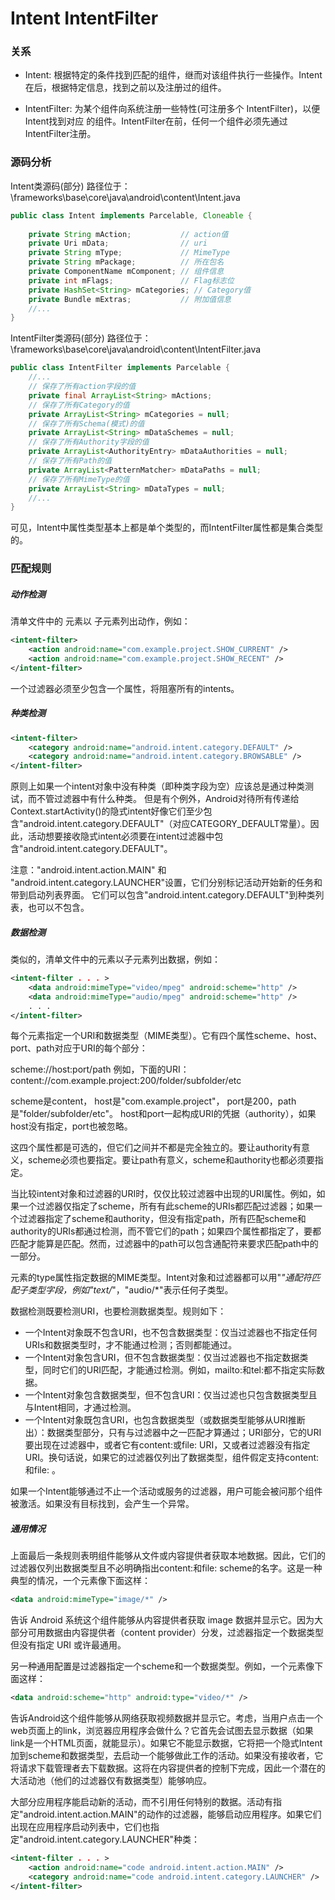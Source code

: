 Intent IntentFilter
===

### 关系

- Intent: 根据特定的条件找到匹配的组件，继而对该组件执行一些操作。Intent在后，根据特定信息，找到之前以及注册过的组件。
 
- IntentFilter: 为某个组件向系统注册一些特性(可注册多个 IntentFilter)，以便Intent找到对应
的组件。IntentFilter在前，任何一个组件必须先通过IntentFilter注册。

### 源码分析
 
Intent类源码(部分) 路径位于：\frameworks\base\core\java\android\content\Intent.java

```java
public class Intent implements Parcelable, Cloneable {  
  
    private String mAction;           // action值  
    private Uri mData;                // uri  
    private String mType;             // MimeType  
    private String mPackage;          // 所在包名  
    private ComponentName mComponent; // 组件信息  
    private int mFlags;               // Flag标志位  
    private HashSet<String> mCategories; // Category值  
    private Bundle mExtras;           // 附加值信息  
    //...  
}
```

IntentFilter类源码(部分) 路径位于：\frameworks\base\core\java\android\content\IntentFilter.java

```java
public class IntentFilter implements Parcelable {  
    //...  
    // 保存了所有action字段的值  
    private final ArrayList<String> mActions;  
    // 保存了所有Category的值  
    private ArrayList<String> mCategories = null;  
    // 保存了所有Schema(模式)的值  
    private ArrayList<String> mDataSchemes = null;  
    // 保存了所有Authority字段的值  
    private ArrayList<AuthorityEntry> mDataAuthorities = null;  
    // 保存了所有Path的值  
    private ArrayList<PatternMatcher> mDataPaths = null;  
    // 保存了所有MimeType的值  
    private ArrayList<String> mDataTypes = null;  
    //...  
}
```

可见，Intent中属性类型基本上都是单个类型的，而IntentFilter属性都是集合类型的。

### 匹配规则

##### 动作检测

清单文件中的 <intent-filter> 元素以 <action> 子元素列出动作，例如：

```xml
<intent-filter>
    <action android:name="com.example.project.SHOW_CURRENT" />
    <action android:name="com.example.project.SHOW_RECENT" />
</intent-filter>
```

一个过滤器必须至少包含一个<action>属性，将阻塞所有的intents。

##### 种类检测

```xml
<intent-filter>
    <category android:name="android.intent.category.DEFAULT" />
    <category android:name="android.intent.category.BROWSABLE" />
</intent-filter>
```

原则上如果一个intent对象中没有种类（即种类字段为空）应该总是通过种类测试，而不管过滤器中有什么种类。
但是有个例外，Android对待所有传递给Context.startActivity()的隐式intent好像它们至少包含"android.intent.category.DEFAULT"（对应CATEGORY_DEFAULT常量）。因此，活动想要接收隐式intent必须要在intent过滤器中包含"android.intent.category.DEFAULT"。

注意："android.intent.action.MAIN" 和 "android.intent.category.LAUNCHER"设置，它们分别标记活动开始新的任务和带到启动列表界面。
它们可以包含"android.intent.category.DEFAULT"到种类列表，也可以不包含。

##### 数据检测

类似的，清单文件中的<intent-filter>元素以<data>子元素列出数据，例如：

```xml
<intent-filter . . . >
    <data android:mimeType="video/mpeg" android:scheme="http" /> 
    <data android:mimeType="audio/mpeg" android:scheme="http" />
    . . .
</intent-filter>
```

每个<data>元素指定一个URI和数据类型（MIME类型）。它有四个属性scheme、host、port、path对应于URI的每个部分：

scheme://host:port/path
例如，下面的URI：
content://com.example.project:200/folder/subfolder/etc

scheme是content，
host是"com.example.project"，
port是200，path是"folder/subfolder/etc"。
host和port一起构成URI的凭据（authority），如果host没有指定，port也被忽略。 

这四个属性都是可选的，但它们之间并不都是完全独立的。要让authority有意义，scheme必须也要指定。要让path有意义，scheme和authority也都必须要指定。

当比较intent对象和过滤器的URI时，仅仅比较过滤器中出现的URI属性。例如，如果一个过滤器仅指定了scheme，所有有此scheme的URIs都匹配过滤器；如果一个过滤器指定了scheme和authority，但没有指定path，所有匹配scheme和authority的URIs都通过检测，而不管它们的path；如果四个属性都指定了，要都匹配才能算是匹配。然而，过滤器中的path可以包含通配符来要求匹配path中的一部分。

<data>元素的type属性指定数据的MIME类型。Intent对象和过滤器都可以用"*"通配符匹配子类型字段，例如"text/*"，"audio/*"表示任何子类型。

数据检测既要检测URI，也要检测数据类型。规则如下：

- 一个Intent对象既不包含URI，也不包含数据类型：仅当过滤器也不指定任何URIs和数据类型时，才不能通过检测；否则都能通过。
- 一个Intent对象包含URI，但不包含数据类型：仅当过滤器也不指定数据类型，同时它们的URI匹配，才能通过检测。例如，mailto:和tel:都不指定实际数据。
- 一个Intent对象包含数据类型，但不包含URI：仅当过滤也只包含数据类型且与Intent相同，才通过检测。
- 一个Intent对象既包含URI，也包含数据类型（或数据类型能够从URI推断出）：数据类型部分，只有与过滤器中之一匹配才算通过；URI部分，它的URI要出现在过滤器中，或者它有content:或file: URI，又或者过滤器没有指定URI。换句话说，如果它的过滤器仅列出了数据类型，组件假定支持content:和file: 。

如果一个Intent能够通过不止一个活动或服务的过滤器，用户可能会被问那个组件被激活。如果没有目标找到，会产生一个异常。


##### 通用情况

上面最后一条规则表明组件能够从文件或内容提供者获取本地数据。因此，它们的过滤器仅列出数据类型且不必明确指出content:和file: scheme的名字。这是一种典型的情况，一个<data>元素像下面这样：
```xml
<data android:mimeType="image/*" />
```
告诉 Android 系统这个组件能够从内容提供者获取 image 数据并显示它。因为大部分可用数据由内容提供者（content provider）分发，过滤器指定一个数据类型但没有指定 URI 或许最通用。

另一种通用配置是过滤器指定一个scheme和一个数据类型。例如，一个<data>元素像下面这样：

```xml
<data android:scheme="http" android:type="video/*" />
```
告诉Android这个组件能够从网络获取视频数据并显示它。考虑，当用户点击一个web页面上的link，浏览器应用程序会做什么？它首先会试图去显示数据（如果link是一个HTML页面，就能显示）。如果它不能显示数据，它将把一个隐式Intent加到scheme和数据类型，去启动一个能够做此工作的活动。如果没有接收者，它将请求下载管理者去下载数据。这将在内容提供者的控制下完成，因此一个潜在的大活动池（他们的过滤器仅有数据类型）能够响应。

大部分应用程序能启动新的活动，而不引用任何特别的数据。活动有指定"android.intent.action.MAIN"的动作的过滤器，能够启动应用程序。如果它们出现在应用程序启动列表中，它们也指定"android.intent.category.LAUNCHER"种类：

```xml
<intent-filter . . . >
    <action android:name="code android.intent.action.MAIN" />
    <category android:name="code android.intent.category.LAUNCHER" />
</intent-filter>
```
